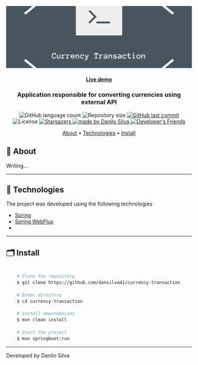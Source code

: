 <div style="text-align: center">
    <img src="docs/logo.png" alt="Currency Transaction">
    
<h4>
    <a href="https://rocketmusics.herokuapp.com/">Live demo</a>
</h4>

<h3 style="text-align: center">
    Application responsible for converting currencies using external API
</h3>

<p style="text-align: center">
  <img alt="GitHub language count" src="https://img.shields.io/github/languages/count/dansilva41/currency-transaction?color=%2304D361">

  <img alt="Repository size" src="https://img.shields.io/github/repo-size/dansilva41/currency-transaction">

  <a href="https://github.com/dansilva41/currency-transaction/commits/main">
    <img alt="GitHub last commit" src="https://img.shields.io/github/last-commit/dansilva41/currency-transaction">
  </a>

   <img alt="License" src="https://img.shields.io/badge/license-MIT-brightgreen">
   <a href="https://github.com/dansilva41/currency-transaction/stargazers">
    <img alt="Stargazers" src="https://img.shields.io/github/stars/dansilva41/currency-transaction?style=social">
  </a>

  <a href="https://rocketseat.com.br">
    <img alt="made by Danilo Silva" src="https://img.shields.io/badge/made%20by-Danilo%20Silva-blue">
  </a>

  <a href="https://developers-friends.gitbook.io/">
    <img alt="Developer's Friends" src="https://img.shields.io/badge/Blog-Developers%20Friends-orange">
    </a> 
</p>

<p>
 <a href="#about">About</a> •
 <a href="#technologies">Technologies</a> •
 <a href="#install">Install</a>

</p>
</div>

## 🔖 About

Writing...

---

## 🚀 Technologies

The project was developed using the following technologies

- [Spring](https://spring.io/)
- [Spring WebFlux](https://docs.spring.io/spring-framework/docs/current/reference/html/web-reactive.html)
- 

---

## 🗂 Install

```bash

    # Clone the repository
    $ git clone https://github.com/dansilva41/currency-transaction

    # Enter directory
    $ cd currency-transaction

    # Install dependencies
    $ mvn clean install

    # Start the project
    $ mvn springboot:run
```

---

Developed by Danilo Silva